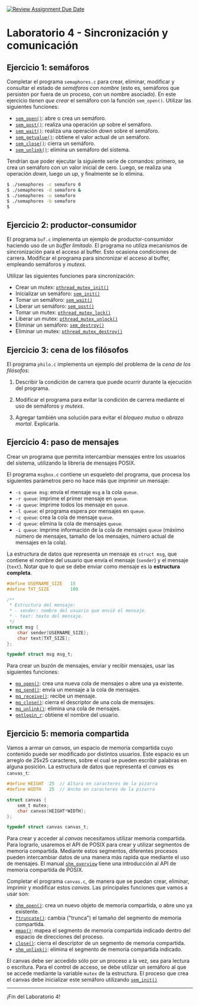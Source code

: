 [![Review Assignment Due Date](https://classroom.github.com/assets/deadline-readme-button-22041afd0340ce965d47ae6ef1cefeee28c7c493a6346c4f15d667ab976d596c.svg)](https://classroom.github.com/a/lasAkOCG)

# Laboratorio 4 - Sincronización y comunicación

## Ejercicio 1: semáforos

Completar el programa `semaphores.c` para crear, eliminar, modificar y consultar el estado de _semáforos con nombre_ (esto es, semáforos que persisten por fuera de un proceso, con un nombre asociado). En este ejercicio _tienen que crear_ el semáforo con la función `sem_open()`. Utilizar las siguientes funciones:

- [`sem_open()`](https://man7.org/linux/man-pages/man3/sem_open.3.html): abre o crea un semáforo.
- [`sem_post()`](https://man7.org/linux/man-pages/man3/sem_post.3.html): realiza una operación _up_ sobre el semáforo.
- [`sem_wait()`](https://man7.org/linux/man-pages/man3/sem_post.3.html): realiza una operación _down_ sobre el semáforo.
- [`sem_getvalue()`](https://man7.org/linux/man-pages/man3/sem_getvalue.3.html): obtiene el valor actual de un semáforo.
- [`sem_close()`](https://man7.org/linux/man-pages/man3/sem_close.3.html): cierra un semáforo.
- [`sem_unlink()`](https://man7.org/linux/man-pages/man3/sem_unlink.3.html): elimina un semáforo del sistema.

Tendrían que poder ejecutar la siguiente serie de comandos: primero, se crea un semáforo con un valor inicial de cero. Luego, se realiza una operación _down_, luego un _up_, y finalmente se lo elimina.

```bash
$ ./semaphores -c semaforo 0
$ ./semaphores -d semaforo &
$ ./semaphores -u semaforo
$ ./semaphores -b semaforo
$
```

## Ejercicio 2: productor-consumidor

El programa `buf.c` implementa un ejemplo de productor-consumidor haciendo uso de un _buffer limitado_. El programa no utiliza mecanismos de sincronización para el acceso al buffer. Esto ocasiona condiciones de carrera. Modificar el programa para sincronizar el acceso al buffer, empleando semáforos y _mutexs_.

Utilizar las siguientes funciones para sincronización:

- Crear un mutex: [`pthread_mutex_init()`](http://man7.org/linux/man-pages/man3/pthread_mutex_init.3p.html)
- Inicializar un semáforo: [`sem_init()`](https://man7.org/linux/man-pages/man3/sem_init.3.html)
- Tomar un semáforo: [`sem_wait()`](https://man7.org/linux/man-pages/man3/sem_wait.3.html)
- Liberar un semáforo: [`sem_post()`](https://man7.org/linux/man-pages/man3/sem_post.3.html)
- Tomar un mutex: [`pthread_mutex_lock()`](https://www.man7.org/linux/man-pages/man3/pthread_mutex_lock.3p.html)
- Liberar un mutex: [`pthread_mutex_unlock()`](https://www.man7.org/linux/man-pages/man3/pthread_mutex_unlock.3p.html)
- Eliminar un semáforo: [`sem_destroy()`](https://man7.org/linux/man-pages/man3/sem_destroy.3.html)
- Eliminar un mutex: [`pthread_mutex_destroy()`](https://www.man7.org/linux/man-pages/man3/pthread_mutex_destroy.3p.html)

## Ejercicio 3: cena de los filósofos

El programa `philo.c` implementa un ejemplo del problema de la _cena de los filósofos_:

1. Describir la condición de carrera que puede ocurrir durante la ejecución del programa.

2. Modificar el programa para evitar la condición de carrera mediante el uso de semáforos y _mutexs_.

3. Agregar también una solución para evitar el _bloqueo mutuo_ o _abrazo mortal_. Explicarla.

## Ejercicio 4: paso de mensajes

Crear un programa que permita intercambiar mensajes entre los usuarios del sistema, utilizando la librería de mensajes POSIX.

El programa `msgbox.c` contiene un esqueleto del programa, que procesa los siguientes parámetros pero no hace más que imprimir un mensaje:

- `-s queue msg`: envía el mensaje `msg` a la cola `queue`.
- `-r queue`: imprime el primer mensaje en `queue`.
- `-a queue`: imprime todos los mensaje en `queue`.
- `-l queue`: el programa espera por mensajes en `queue`.
- `-c queue`: crea la cola de mensaje `queue`.
- `-d queue`: elimina la cola de mensajes `queue`.
- `-i queue`: imprime información de la cola de mensajes `queue` (máximo número de mensajes, tamaño de los mensajes, número actual de mensajes en la cola).

La estructura de datos que representa un mensaje es `struct msg`, que contiene el nombre del usuario que envía el mensaje (`sender`) y el mensaje (`text`). Notar que lo que se debe enviar como mensaje es la **estructura completa**.

```c
#define USERNAME_SIZE   15
#define TXT_SIZE        100

/**
 * Estructura del mensaje:
 * - sender: nombre del usuario que envió el mensaje.
 * - text: texto del mensaje.
 */
struct msg {
    char sender[USERNAME_SIZE];
    char text[TXT_SIZE];
};

typedef struct msg msg_t;
```

Para crear un buzón de mensajes, enviar y recibir mensajes, usar las siguientes funciones:

- [`mq_open()`](http://man7.org/linux/man-pages/man3/mq_open.3.html): crea una nueva cola de mensajes o abre una ya existente.
- [`mq_send()`](http://man7.org/linux/man-pages/man3/mq_send.3.html): envía un mensaje a la cola de mensajes.
- [`mq_receive()`](http://man7.org/linux/man-pages/man3/mq_receive.3.html): recibe un mensaje.
- [`mq_close()`](http://man7.org/linux/man-pages/man3/mq_close.3.html): cierra el descriptor de una cola de mensajes.
- [`mq_unlink()`](http://man7.org/linux/man-pages/man3/mq_unlink.3.html): elimina una cola de mensajes.
- [`getlogin_r`](https://www.man7.org/linux/man-pages/man3/getlogin.3.html): obtiene el nombre del usuario.

## Ejercicio 5: memoria compartida

Vamos a armar un _canvas_, un espacio de memoria compartida cuyo contenido puede ser modificado por distintos usuarios. Este espacio es un arreglo de 25x25 caracteres, sobre el cual se pueden escribir palabras en alguna posición. La estructura de datos que representa el _canvas_ es `canvas_t`:

```c
#define HEIGHT  25  // Altura en caracteres de la pizarra
#define WIDTH   25  // Ancho en caracteres de la pizarra

struct canvas {
    sem_t mutex;
    char canvas[HEIGHT*WIDTH];
};

typedef struct canvas canvas_t;
```

Para crear y acceder al _canvas_ necesitamos utilizar memoria compartida. Para lograrlo, usaremos el API de POSIX para crear y utilizar segmentos de memoria compartida. Mediante estos segmentos, diferentes procesos pueden intercambiar datos de una manera más rapida que mediante el uso de mensajes. El manual [`shm_overview`](http://man7.org/linux/man-pages/man7/shm_overview.7.html) tiene una introducción al API de memoria compartida de POSIX.

Completar el programa `canvas.c`, de manera que se puedan crear, eliminar, imprimir y modificar estos _canvas_. Las principales funciones que vamos a usar son:

- [`shm_open()`](http://man7.org/linux/man-pages/man3/shm_open.3.html): crea un nuevo objeto de memoria compartida, o abre uno ya existente.
- [`ftruncate()`](http://man7.org/linux/man-pages/man2/ftruncate.2.html): cambia ("trunca") el tamaño del segmento de memoria compartida.
- [`mmap()`](http://man7.org/linux/man-pages/man2/mmap.2.html): mapea el segmento de memoria compartida indicado dentro del espacio de direcciones del proceso.
- [`close()`](http://man7.org/linux/man-pages/man2/close.2.html): cierra el descriptor de un segmento de memoria compartida.
- [`shm_unlink()`](http://man7.org/linux/man-pages/man3/shm_unlink.3.html): elimina el segmento de memoria compartida indicado.

El canvas debe ser accedido sólo por un proceso a la vez, sea para lectura o escritura. Para el control de acceso, se debe utilizar un semáforo al que se accede mediante la variable `mutex` de la estructura. El proceso que crea el canvas debe inicializar este semáforo utilizando [`sem_init()`](https://man7.org/linux/man-pages/man3/sem_init.3.html)

---

¡Fin del Laboratorio 4!
